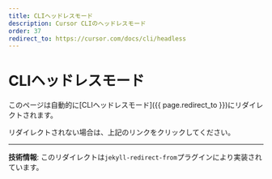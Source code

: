 ```yaml
---
title: CLIヘッドレスモード
description: Cursor CLIのヘッドレスモード
order: 37
redirect_to: https://cursor.com/docs/cli/headless
---
```


<!-- このページはJekyllのリダイレクトプラグインにより自動的にリダイレクトされます -->

# CLIヘッドレスモード

このページは自動的に[CLIヘッドレスモード]({{ page.redirect_to }})にリダイレクトされます。

リダイレクトされない場合は、上記のリンクをクリックしてください。

---

**技術情報**: このリダイレクトは`jekyll-redirect-from`プラグインにより実装されています。
